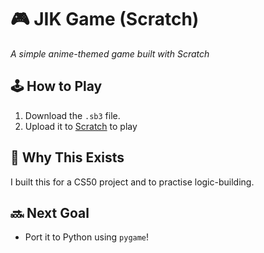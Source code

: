 # 🎮 JIK Game (Scratch)  
*A simple anime-themed game built with Scratch*
## 🕹️ How to Play  
1. Download the `.sb3` file.  
2. Upload it to [Scratch](https://scratch.mit.edu/) to play
## 🚀 Why This Exists  
I built this for a CS50 project and to practise logic-building.
## 🔜 Next Goal  
- Port it to Python using `pygame`!

